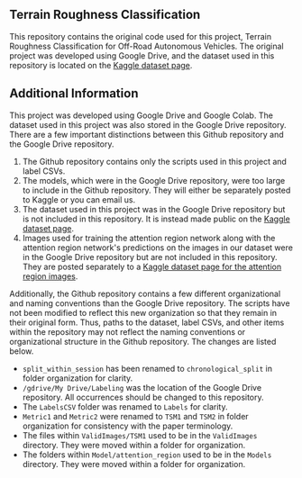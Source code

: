 ## Terrain Roughness Classification

This repository contains the original code used for this project, Terrain Roughness Classification for Off-Road Autonomous Vehicles. The original project was developed using Google Drive, and the dataset used in this repository is located on the [Kaggle dataset page](https://www.kaggle.com/magnumresearchgroup/offroad-terrain-dataset-for-autonomous-vehicles).

## Additional Information
This project was developed using Google Drive and Google Colab. The dataset used in this project was also stored in the Google Drive repository. There are a few important distinctions between this Github repository and the Google Drive repository.
1. The Github repository contains only the scripts used in this project and label CSVs.
2. The models, which were in the Google Drive repository, were too large to include in the Github repository. They will either be separately posted to Kaggle or you can email us.
3. The dataset used in this project was in the Google Drive repository but is not included in this repository. It is instead made public on the [Kaggle dataset page](https://www.kaggle.com/magnumresearchgroup/offroad-terrain-dataset-for-autonomous-vehicles).
4. Images used for training the attention region network along with the attention region network's predictions on the images in our dataset were in the Google Drive repository but are not included in this repository. They are posted separately to a [Kaggle dataset page for the attention region images](https://www.kaggle.com/magnumresearchgroup/offroad-terrain-attention-region-images).

Additionally, the Github repository contains a few different organizational and naming conventions than the Google Drive repository. The scripts have not been modified to reflect this new organization so that they remain in their original form. Thus, paths to the dataset, label CSVs, and other items within the repository may not reflect the naming conventions or organizational structure in the Github repository. The changes are listed below.
- `split_within_session` has been renamed to `chronological_split` in folder organization for clarity.
- `/gdrive/My Drive/Labeling` was the location of the Google Drive repository. All occurrences should be changed to this repository.
- The `LabelsCSV` folder was renamed to `Labels` for clarity.
- `Metric1` and `Metric2` were renamed to `TSM1` and `TSM2` in folder organization for consistency with the paper terminology.
- The files within `ValidImages/TSM1` used to be in the `ValidImages` directory. They were moved within a folder for organization.
- The folders within `Model/attention_region` used to be in the `Models` directory. They were moved within a folder for organization.

